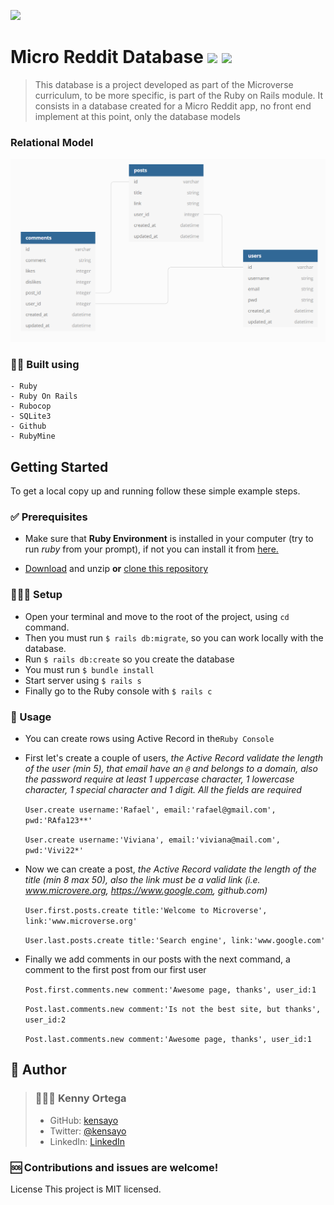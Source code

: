 ![](https://img.shields.io/badge/Microverse-blueviolet)

# Micro Reddit Database ![](https://img.shields.io/badge/Ruby-CC342D?style=for-the-badge&logo=ruby&logoColor=white) ![](https://img.shields.io/badge/Ruby_on_Rails-CC0000?style=for-the-badge&logo=ruby-on-rails&logoColor=white)

>This database is a project developed as part of the Microverse curriculum, to be more specific, is part of the Ruby on Rails module.
It consists in a database created for a Micro Reddit app, no front end implement at this point, only the database models

### Relational Model

![Database Model](./database_model.png)



### 👷🏻 Built using
    - Ruby
    - Ruby On Rails
    - Rubocop
    - SQLite3
    - Github
    - RubyMine

## Getting Started

To get a local copy up and running follow these simple example steps.

### ✅ Prerequisites

* Make sure that **Ruby Environment** is installed in your computer (try to run _ruby_ from your prompt), if not you can install it from [here.](https://www.ruby-lang.org/en/downloads/)

* [Download](https://github.com/kensayo/micro-reddit/archive/refs/heads/development.zip) and unzip **or** [clone this repository](https://docs.github.com/es/github/creating-cloning-and-archiving-repositories/cloning-a-repository)


### 👨🏻‍🔧 Setup

- Open your terminal and move to the root of the project, using ```cd``` command.
- Then you must run ```$ rails db:migrate```, so you can work locally with the database.
- Run ```$ rails db:create``` so you create the database
- You must run ```$ bundle install```  
- Start server using ```$ rails s```
- Finally go to the Ruby console with `$ rails c`

### 🔌 Usage

- You can create rows using Active Record in the`Ruby Console`
- First let's create a couple of users, _the Active Record validate the length of the user (min 5), that email have an `@` and belongs to a domain, also the password require at least 1 uppercase character, 1 lowercase character, 1 special character and 1 digit. All the fields are required_

  ```User.create username:'Rafael', email:'rafael@gmail.com', pwd:'RAfa123**'```
  
  ```User.create username:'Viviana', email:'viviana@mail.com', pwd:'Vivi22*'```


- Now we can create a post, _the Active Record validate the length of the title (min 8 max 50), also the link must be a valid link (i.e. www.microvere.org, https://www.google.com, github.com)_


    ```User.first.posts.create title:'Welcome to Microverse', link:'www.microverse.org'```
    
    ```User.last.posts.create title:'Search engine', link:'www.google.com'```

- Finally we add comments in our posts with the next command, a comment to the first post from our first user


    ```Post.first.comments.new comment:'Awesome page, thanks', user_id:1```
    
    ```Post.last.comments.new comment:'Is not the best site, but thanks', user_id:2```
    
    ```Post.last.comments.new comment:'Awesome page, thanks', user_id:1```



## 💯 Author
>### 👨🏻‍💻 **Kenny Ortega**
>- GitHub: [kensayo](https://github.com/kensayo)
>- Twitter: [@kensayo](https://twitter.com/kensayo)
>- LinkedIn: [LinkedIn](https://www.linkedin.com/in/kenny-ortega-3580aa33/)



### 🆘 Contributions and issues are welcome!

License
This project is MIT licensed.
